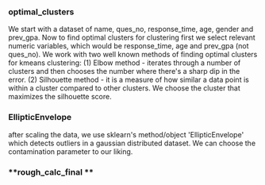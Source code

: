 ### **optimal_clusters**

We start with a dataset of name, ques_no, response_time, age, gender and prev_gpa. Now to find optimal clusters for clustering first we select relevant numeric variables, which would be response_time, age and prev_gpa (not ques_no). We work with two well known methods of finding optimal clusters for kmeans clustering: (1) Elbow method - iterates through a number of clusters and then chooses the number where there's a sharp dip in the error. (2) Silhouette method - it is a measure of how similar a data point is within a cluster compared to other clusters. We choose the cluster that maximizes the silhouette score.

### **EllipticEnvelope**

after scaling the data, we use sklearn's method/object 'EllipticEnvelope' which detects outliers in a gaussian distributed dataset. We can choose the contamination parameter to our liking. 


### **rough_calc_final **
